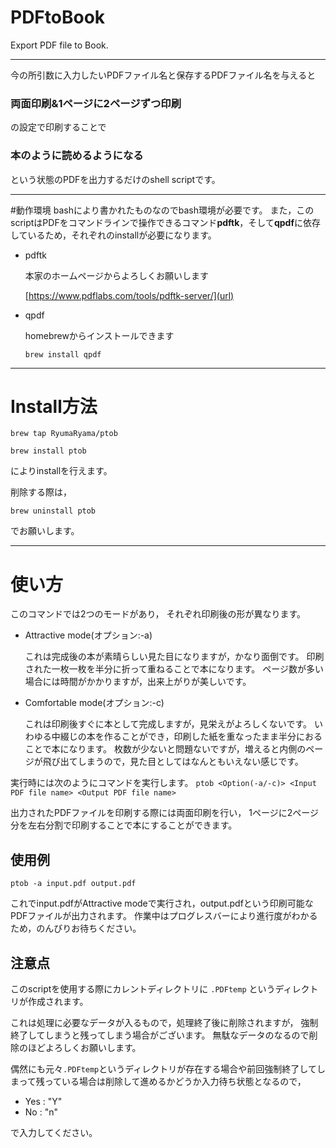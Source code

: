 # PDFtoBook
Export PDF file to Book.

---
今の所引数に入力したいPDFファイル名と保存するPDFファイル名を与えると

### 両面印刷&1ページに2ページずつ印刷

の設定で印刷することで

### 本のように読めるようになる

という状態のPDFを出力するだけのshell scriptです。

---

#動作環境
bashにより書かれたものなのでbash環境が必要です。
また，このscriptはPDFをコマンドラインで操作できるコマンド**pdftk**，そして**qpdf**に依存しているため，それぞれのinstallが必要になります。

+ pdftk
	
	本家のホームページからよろしくお願いします

	[https://www.pdflabs.com/tools/pdftk-server/](url)
+ qpdf
	
	homebrewからインストールできます

	`brew install qpdf`


---

# Install方法
`brew tap RyumaRyama/ptob`

`brew install ptob`

によりinstallを行えます。

削除する際は，

`brew uninstall ptob`

でお願いします。

---

# 使い方
このコマンドでは2つのモードがあり，
それぞれ印刷後の形が異なります。

+ Attractive mode(オプション:-a)
	
	これは完成後の本が素晴らしい見た目になりますが，かなり面倒です。
	印刷された一枚一枚を半分に折って重ねることで本になります。
	ページ数が多い場合には時間がかかりますが，出来上がりが美しいです。
+ Comfortable mode(オプション:-c)
	
	これは印刷後すぐに本として完成しますが，見栄えがよろしくないです。
	いわゆる中綴じの本を作ることができ，印刷した紙を重なったまま半分におることで本になります。
	枚数が少ないと問題ないですが，増えると内側のページが飛び出てしまうので，見た目としてはなんともいえない感じです。

実行時には次のようにコマンドを実行します。
`ptob <Option(-a/-c)> <Input PDF file name> <Output PDF file name>`


出力されたPDFファイルを印刷する際には両面印刷を行い，
1ページに2ページ分を左右分割で印刷することで本にすることができます。


## 使用例
`ptob -a input.pdf output.pdf`

これでinput.pdfがAttractive modeで実行され，output.pdfという印刷可能なPDFファイルが出力されます。
作業中はプログレスバーにより進行度がわかるため，のんびりお待ちください。

## 注意点
このscriptを使用する際にカレントディレクトリに
`.PDFtemp`
というディレクトリが作成されます。

これは処理に必要なデータが入るもので，処理終了後に削除されますが，
強制終了してしまうと残ってしまう場合がございます。
無駄なデータのなるので削除のほどよろしくお願いします。

偶然にも元々`.PDFtemp`というディレクトリが存在する場合や前回強制終了してしまって残っている場合は削除して進めるかどうか入力待ち状態となるので，

+ Yes : "Y"
+ No  : "n"

で入力してください。
